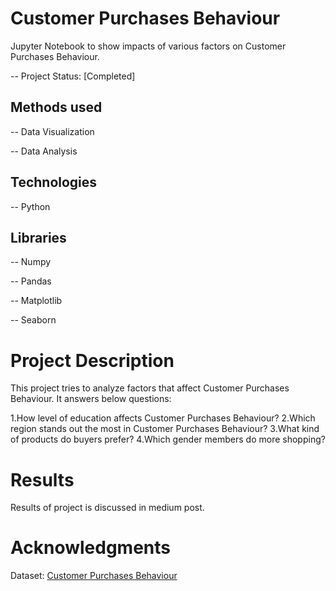 # Customer Purchases Behaviour

Jupyter Notebook to show impacts of various factors on Customer Purchases Behaviour.

-- Project Status: [Completed]

## Methods used

-- Data Visualization

-- Data Analysis

## Technologies

-- Python

## Libraries

-- Numpy

-- Pandas

-- Matplotlib

-- Seaborn

# Project Description

This project tries to analyze factors that affect Customer Purchases Behaviour. It answers below questions:

1.How level of education affects Customer Purchases Behaviour?
2.Which region stands out the most in Customer Purchases Behaviour?
3.What kind of products do buyers prefer?
4.Which gender members do more shopping?

# Results

Results of project is discussed in medium post.

# Acknowledgments

Dataset: [Customer Purchases Behaviour](https://www.kaggle.com/datasets/sanyamgoyal401/customer-purchases-behaviour-dataset/data)

